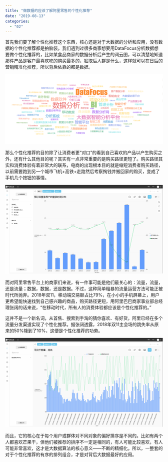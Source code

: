```yaml
---
title: "做数据的应该了解阿里零售的个性化推荐"
date: "2019-08-13"
categories: 
  - "02"
---
```


首先我们要了解个性化推荐这个东西，核心还是对于大数据的分析和应用，没有数据的个性化推荐都是拍脑袋。我们遇到过很多商家想要用DataFocus分析数据想要做个性化推荐的，比如某食品商家的数据分析后产生的词云图，可以清楚地知道那件产品是客户最喜欢吃的购买最多的，钻取后人群是什么，这样就可以在日后的营销精准化推荐，所以背后依靠的都是数据。

![](images/word-image-145.png)

那么个性化推荐的目的除了让消费者更“对口”的看到自己喜欢的产品以产生购买之外，还有什么其他目的呢？其实有一点非常重要的是购买路径更短了。购买路径其实和消费体验有着非常大的联系，电商的出现根本目的就是缩短消费者购买路径，以前需要跑到另一个城市飞机+高铁+走路然后考察掏钱并搬回家的购买，变成了手机几个按钮的事情。

![](images/word-image-129.png)

而对阿里零售平台上的商家们来说，有一件事可能是他们最关心的：流量，流量，还是流量；数据，数据，还是数据。不过，这种简单粗暴的流量运营方法可能正被时代所抛弃。2018年双11，移动端交易额占比79%，在小小的手机屏幕上，用户更希望能快速找到自己感兴趣的商品，购买路径更短，用阿里巴巴商家事业部总经理张阔的话来说，“在移动时代，所有人的消费体验都应该是个性化推荐的。”

这并不是一个新名词，从首焦、搜索到手淘的猜你喜欢、有好货，阿里已经在多个流量分发渠道实现了个性化推荐。据张阔透露，2018年双11主会场的跳失率从原来的50%降到了10%，这便是个性化推荐的功劳。

![](images/word-image-135.png)

而且，它的核心在于每个用户或群体对不同对象的偏好排序是不同的。比如有两个人都喜欢芒果干，但他们被推荐的排序不一定是相同的，有人可能比较喜欢，有人可能非常喜欢，这才是大数据算法的核心意义——不断的精细化。所以，一整套的对于个性化推荐的有序的排列组合，才是对背后大数据最好的应用。
